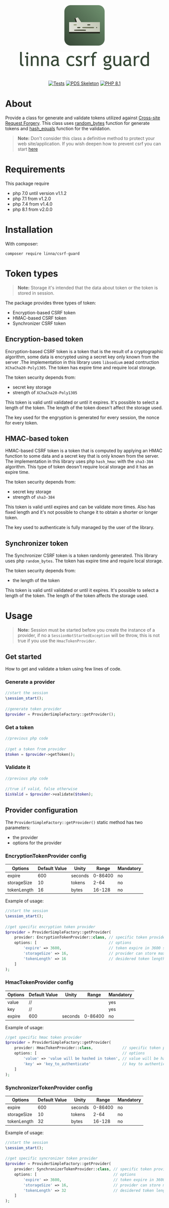 <div align="center">
    <a href="#"><img src="logo-linna-128.png" alt="Linna Logo"></a>
</div>

<br/>

<div align="center">
    <a href="#"><img src="logo-csrf.png" alt="Linna framework Logo"></a>
</div>

<br/>

<div align="center">

[![Tests](https://github.com/linna/csrf-guard/workflows/Tests/badge.svg)](https://github.com/linna/csrf-guard/actions)
[![PDS Skeleton](https://img.shields.io/badge/pds-skeleton-blue.svg?style=flat)](https://github.com/php-pds/skeleton)
[![PHP 8.1](https://img.shields.io/badge/PHP-8.1-8892BF.svg)](http://php.net)

</div>

# About
Provide a class for generate and validate tokens utilized against [Cross-site Request Forgery](https://www.owasp.org/index.php/Cross-Site_Request_Forgery_(CSRF)). 
This class uses [random_bytes](http://php.net/manual/en/function.random-bytes.php) function for generate tokens and 
[hash_equals](http://php.net/manual/en/function.hash-equals.php) function for the validation.
> **Note:** Don't consider this class a definitive method to protect your web site/application. If you wish deepen 
how to prevent csrf you can start [here](https://www.owasp.org/index.php/Cross-Site_Request_Forgery_(CSRF)_Prevention_Cheat_Sheet)

# Requirements
This package require 
* php 7.0 until version v1.1.2
* php 7.1 from v1.2.0
* php 7.4 from v1.4.0
* php 8.1 from v2.0.0

# Installation
With composer:
```
composer require linna/csrf-guard
```

# Token types

> **Note:** Storage it's intended that the data about token or the token is stored in session.

The package provides three types of token:
- Encryption-based CSRF token
- HMAC-based CSRF token
- Synchronizer CSRF token

## Encryption-based token
Encryption-based CSRF token is a token that is the result of a cryptographic algorithm, some data is encrypted using a 
secret key only known from the server .The implementation in this library uses `libsodium` aead contruction 
`XChaCha20-Poly1305`. The token has expire time and require local storage.

The token security depends from:
- secret key storage
- strength of `XChaCha20-Poly1305`

This token is valid until validated or until it expires. It's possible to select a length of the token. The length of 
the token doesn't affect the storage used.

The key used for the engryption is generated for every session, the nonce for every token.

## HMAC-based token
HMAC-based CSRF token is a token that is computed by applying an HMAC function to some data and a secret key that is 
only known from the server. The implementation in this library uses php `hash_hmac` with the `sha3-384` algorithm.
This type of token deosn't require local storage and it has an expire time.

The token security depends from:
- secret key storage
- strength of `sha3-384`

This token is valid until expires and can be validate more times. Also has fixed length and it's not possible to change 
it to obtain a shorter or longer token.

The key used to authenticate is fully managed by the user of the library.

## Synchronizer token
The Synchronizer CSRF token is a token randomly generated. This library uses php `random_bytes`. The token has expire 
time and require local storage.

The token security depends from:
- the length of the token

This token is valid until validated or until it expires. It's possible to select a length of the token. The length of 
the token affects the storage used.


# Usage

> **Note:** Session must be started before you create the instance of a provider, 
if no a `SessionNotStartedException` will be throw, this is not true if you use the `HmacTokenProvider`.

## Get started

How to get and validate a token using few lines of code.

### Generate a provider
```php
//start the session
\session_start();

//generate token provider
$provider = ProviderSimpleFactory::getProvider();
```

### Get a token
```php
//previous php code

//get a token from provider
$token = $provider->getToken();
```

### Validate it
```php
//previous php code

//true if valid, false otherwise
$isValid = $provider->validate($token);
```

## Provider configuration

The `ProviderSimpleFactory::getProvider()` static method has two parameters:
- the provider
- options for the provider

### EncryptionTokenProvider config

| Options     | Default Value | Unity   | Range   | Mandatory |
|-------------|---------------|---------|---------|-----------|
| expire      | 600           | seconds | 0-86400 | no        |
| storageSize | 10            | tokens  | 2-64    | no        |
| tokenLength | 16            | bytes   | 16-128  | no        |

Example of usage:
```php
//start the session
\session_start();

//get specific encryption token provider
$provider = ProviderSimpleFactory::getProvider(
    provider: EncryptionTokenProvider::class, // specific token provider
    options: [                                // options
        'expire' => 3600,                     // token expire in 3600 seconds, 1 hour
        'storageSize' => 16,                  // provider can store maximum 1 key and 16 nonces per session,
        'tokenLength' => 16                   // desidered token length in bytes, token will be used as plaintext and not stored
    ]
);
```

### HmacTokenProvider config

| Options     | Default Value | Unity   | Range   | Mandatory |
|-------------|---------------|---------|---------|-----------|
| value       | //            |         |         | yes       |
| key         | //            |         |         | yes       |
| expire      | 600           | seconds | 0-86400 | no        |


Example of usage:
```php
//get specific hmac token provider
$provider = ProviderSimpleFactory::getProvider(
    provider: HmacTokenProvider::class,             // specific token provider
    options: [                                      // options
        'value' => 'value will be hashed in token', // value will be hashed in token
        'key' => 'key_to_authenticate'              // key to authenticate the hash
    ]
);
```

### SynchronizerTokenProvider config

| Options     | Default Value | Unity   | Range   | Mandatory |
|-------------|---------------|---------|---------|-----------|
| expire      | 600           | seconds | 0-86400 | no        |
| storageSize | 10            | tokens  | 2-64    | no        |
| tokenLength | 32            | bytes   | 16-128  | no        |

Example of usage:
```php
//start the session
\session_start();

//get specific syncronizer token provider
$provider = ProviderSimpleFactory::getProvider(
    provider: SynchronizerTokenProvider::class, // specific token provider
    options: [                                  // options
        'expire' => 3600,                       // token expire in 3600 seconds, 1 hour
        'storageSize' => 16,                    // provider can store maximum 16 token per session,
        'tokenLength' => 32                     // desidered token length in bytes, token will be the double in chars
    ]
);
```